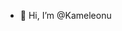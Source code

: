- 👋 Hi, I’m @Kameleonu

<!---
Kameleonu/Kameleonu is a ✨ special ✨ repository because its `README.md` (this file) appears on your GitHub profile.
You can click the Preview link to take a look at your changes.
--->
